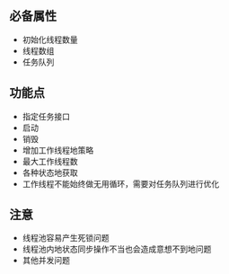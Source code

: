 ## 必备属性
- 初始化线程数量
- 线程数组
- 任务队列

## 功能点
- 指定任务接口
- 启动
- 销毁
- 增加工作线程地策略
- 最大工作线程数
- 各种状态地获取
- 工作线程不能始终做无用循环，需要对任务队列进行优化


## 注意
- 线程池容易产生死锁问题
- 线程池内地状态同步操作不当也会造成意想不到地问题
- 其他并发问题